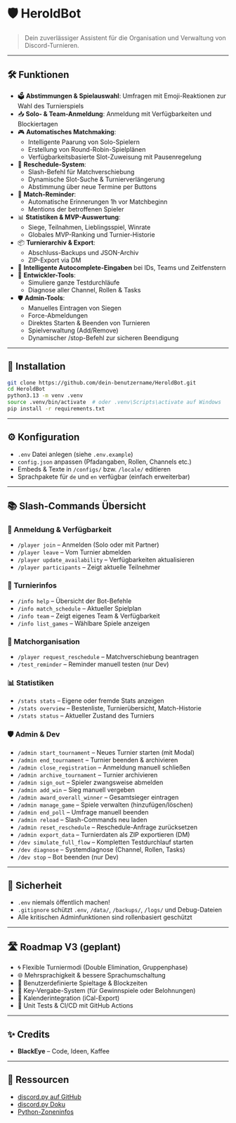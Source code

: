 # 🛡️ HeroldBot

> Dein zuverlässiger Assistent für die Organisation und Verwaltung von Discord-Turnieren.

---

## 🛠️ Funktionen

- 🗳️ **Abstimmungen & Spielauswahl**: Umfragen mit Emoji-Reaktionen zur Wahl des Turnierspiels
- 📥 **Solo- & Team-Anmeldung**: Anmeldung mit Verfügbarkeiten und Blockiertagen
- 🎮 **Automatisches Matchmaking**:
  - Intelligente Paarung von Solo-Spielern
  - Erstellung von Round-Robin-Spielplänen
  - Verfügbarkeitsbasierte Slot-Zuweisung mit Pausenregelung
- 🔄 **Reschedule-System**:
  - Slash-Befehl für Matchverschiebung
  - Dynamische Slot-Suche & Turnierverlängerung
  - Abstimmung über neue Termine per Buttons
- 🔔 **Match-Reminder**:
  - Automatische Erinnerungen 1h vor Matchbeginn
  - Mentions der betroffenen Spieler
- 📊 **Statistiken & MVP-Auswertung**:
  - Siege, Teilnahmen, Lieblingsspiel, Winrate
  - Globales MVP-Ranking und Turnier-Historie
- 📦 **Turnierarchiv & Export**:
  - Abschluss-Backups und JSON-Archiv
  - ZIP-Export via DM
- 🧠 **Intelligente Autocomplete-Eingaben** bei IDs, Teams und Zeitfenstern
- 🧪 **Entwickler-Tools**:
  - Simuliere ganze Testdurchläufe
  - Diagnose aller Channel, Rollen & Tasks
- 🛡️ **Admin-Tools**:
  - Manuelles Eintragen von Siegen
  - Force-Abmeldungen
  - Direktes Starten & Beenden von Turnieren
  - Spielverwaltung (Add/Remove)
  - Dynamischer /stop-Befehl zur sicheren Beendigung

---

## 🚀 Installation

```bash
git clone https://github.com/dein-benutzername/HeroldBot.git
cd HeroldBot
python3.13 -m venv .venv
source .venv/bin/activate  # oder .venv\Scripts\activate auf Windows
pip install -r requirements.txt
```

---

## ⚙️ Konfiguration

- `.env` Datei anlegen (siehe `.env.example`)
- `config.json` anpassen (Pfadangaben, Rollen, Channels etc.)
- Embeds & Texte in `/configs/` bzw. `/locale/` editieren
- Sprachpakete für `de` und `en` verfügbar (einfach erweiterbar)

---

## 📚 Slash-Commands Übersicht

### 🧍 Anmeldung & Verfügbarkeit
- `/player join` – Anmelden (Solo oder mit Partner)
- `/player leave` – Vom Turnier abmelden
- `/player update_availability` – Verfügbarkeiten aktualisieren
- `/player participants` – Zeigt aktuelle Teilnehmer

### 📜 Turnierinfos
- `/info help` – Übersicht der Bot-Befehle
- `/info match_schedule` – Aktueller Spielplan
- `/info team` – Zeigt eigenes Team & Verfügbarkeit
- `/info list_games` – Wählbare Spiele anzeigen

### 🔄 Matchorganisation
- `/player request_reschedule` – Matchverschiebung beantragen
- `/test_reminder` – Reminder manuell testen (nur Dev)

### 📊 Statistiken
- `/stats stats` – Eigene oder fremde Stats anzeigen
- `/stats overview` – Bestenliste, Turnierübersicht, Match-Historie
- `/stats status` – Aktueller Zustand des Turniers

### 🛡️ Admin & Dev
- `/admin start_tournament` – Neues Turnier starten (mit Modal)
- `/admin end_tournament` – Turnier beenden & archivieren
- `/admin close_registration` – Anmeldung manuell schließen
- `/admin archive_tournament` – Turnier archivieren
- `/admin sign_out` – Spieler zwangsweise abmelden
- `/admin add_win` – Sieg manuell vergeben
- `/admin award_overall_winner` – Gesamtsieger eintragen
- `/admin manage_game` – Spiele verwalten (hinzufügen/löschen)
- `/admin end_poll` – Umfrage manuell beenden
- `/admin reload` – Slash-Commands neu laden
- `/admin reset_reschedule` – Reschedule-Anfrage zurücksetzen
- `/admin export_data` – Turnierdaten als ZIP exportieren (DM)
- `/dev simulate_full_flow` – Kompletten Testdurchlauf starten
- `/dev diagnose` – Systemdiagnose (Channel, Rollen, Tasks)
- `/dev stop` – Bot beenden (nur Dev)

---

## 🔐 Sicherheit

- `.env` niemals öffentlich machen!
- `.gitignore` schützt `.env`, `/data/`, `/backups/`, `/logs/` und Debug-Dateien
- Alle kritischen Adminfunktionen sind rollenbasiert geschützt

---

## 🛣️ Roadmap V3 (geplant)

- 🌀 Flexible Turniermodi (Double Elimination, Gruppenphase)
- 🌐 Mehrsprachigkeit & bessere Sprachumschaltung
- 📆 Benutzerdefinierte Spieltage & Blockzeiten
- 🎁 Key-Vergabe-System (für Gewinnspiele oder Belohnungen)
- 📅 Kalenderintegration (iCal-Export)
- 🧪 Unit Tests & CI/CD mit GitHub Actions

---

## ✨ Credits

- **BlackEye** – Code, Ideen, Kaffee

---

## 🔗 Ressourcen

- [discord.py auf GitHub](https://github.com/Rapptz/discord.py)
- [discord.py Doku](https://discordpy.readthedocs.io/en/stable/)
- [Python-Zoneninfos](https://docs.python.org/3/library/zoneinfo.html)
